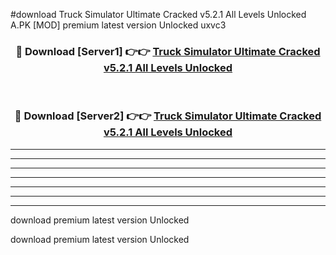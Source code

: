 #download Truck Simulator Ultimate Cracked v5.2.1 All Levels Unlocked A.PK [MOD] premium latest version Unlocked uxvc3 



<div align="center">
<h3>🔴 Download [Server1] 👉👉 <a href="https://download1apk.web.app/">Truck Simulator Ultimate Cracked v5.2.1 All Levels Unlocked</a></h3><br>

<h3>🔴 Download [Server2] 👉👉 <a href="https://download1apk.web.app/">Truck Simulator Ultimate Cracked v5.2.1 All Levels Unlocked</a></h3>
</div>





----------------------------------------------------------

----------------------------------------------------------

----------------------------------------------------------

----------------------------------------------------------

----------------------------------------------------------

----------------------------------------------------------

----------------------------------------------------------

download premium latest version Unlocked

download premium latest version Unlocked
